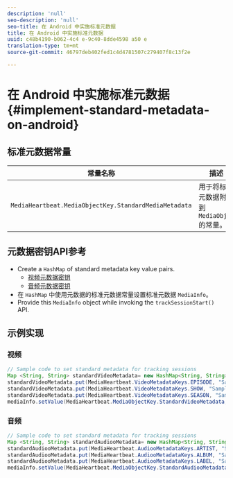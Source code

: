 ```yaml
---
description: 'null'
seo-description: 'null'
seo-title: 在 Android 中实施标准元数据
title: 在 Android 中实施标准元数据
uuid: c48b4190-b062-4c4 e-9c40-8dde4598 a50 e
translation-type: tm+mt
source-git-commit: 46797deb402fed1c4d4781507c279407f8c13f2e

---
```



# 在 Android 中实施标准元数据{#implement-standard-metadata-on-android}

## 标准元数据常量

| 常量名称 | 描述   |
|---|---|
| `MediaHeartbeat.MediaObjectKey.StandardMediaMetadata` | 用于将标准元数据附加到 `MediaObject` 的常量。 |

## 元数据密钥API参考

* Create a `HashMap` of standard metadata key value pairs.
   * [视频元数据密钥](https://adobe-marketing-cloud.github.io/media-sdks/reference/android/com/adobe/primetime/va/simple/MediaHeartbeat.VideoMetadataKeys.html)
   * [音频元数据密钥](https://adobe-marketing-cloud.github.io/media-sdks/reference/android/com/adobe/primetime/va/simple/MediaHeartbeat.AudioMetadataKeys.html)
* 在 `HashMap` 中使用元数据的标准元数据常量设置标准元数据 `MediaInfo`。
* Provide this `MediaInfo` object while invoking the `trackSessionStart()` API.

## 示例实现

### 视频

```java
// Sample code to set standard metadata for tracking sessions 
Map <String, String> standardVideoMetadata= new HashMap<String, String>(); 
standardVideoMetadata.put(MediaHeartbeat.VideoMetadataKeys.EPISODE, "Sample Episode"); 
standardVideoMetadata.put(MediaHeartbeat.VideoMetadataKeys.SHOW, "Sample Show"); 
standardVideoMetadata.put(MediaHeartbeat.VideoMetadataKeys.SEASON, "Sample Season"); 
mediaInfo.setValue(MediaHeartbeat.MediaObjectKey.StandardVideoMetadata, standardVideoMetadata);
```

### 音频

```java
// Sample code to set standard metadata for tracking sessions 
Map <String, String> standardAudiooMetadata= new HashMap<String, String>(); 
standardAudiooMetadata.put(MediaHeartbeat.AudiooMetadataKeys.ARTIST, "Sample Artist"); 
standardAudiooMetadata.put(MediaHeartbeat.AudiooMetadataKeys.ALBUM, "Sample Album"); 
standardAudiooMetadata.put(MediaHeartbeat.AudiooMetadataKeys.LABEL, "Sample Label"); 
mediaInfo.setValue(MediaHeartbeat.MediaObjectKey.StandardAudiooMetadata, standardAudiooMetadata);
```
